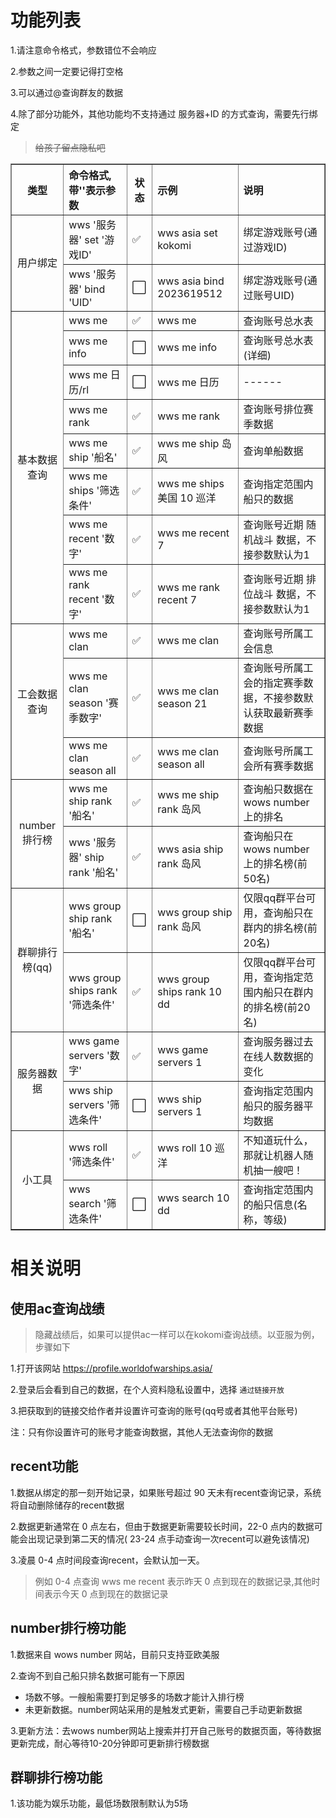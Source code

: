 # 功能列表

1.请注意命令格式，参数错位不会响应

2.参数之间一定要记得打空格

3.可以通过@查询群友的数据

4.除了部分功能外，其他功能均不支持通过 服务器+ID 的方式查询，需要先行绑定
> ~~给孩子留点隐私吧~~


<table border="1" width="1200px" cellspacing="10">
<tr>
  <th align="center">类型</th>
  <th align="left">命令格式,带''表示参数</th>
  <th align="center">状态</th>
  <th align="left">示例</th>
  <th align="left">说明</th>
</tr>
<tr>
  <td rowspan="2" align="center">用户绑定</td>
  <td>wws '服务器' set '游戏ID'</td>
  <td>✅</td>
  <td>wws asia set kokomi</td>
  <td>绑定游戏账号(通过游戏ID)</td>
</tr>
<tr>
  <td>wws '服务器' bind 'UID'</td>
  <td>⬜</td>
  <td>wws asia bind 2023619512</td>
  <td>绑定游戏账号(通过账号UID)</td>
</tr>
<tr>
  <td rowspan="8" align="center">基本数据查询</td>
  <td>wws me</td>
  <td>✅</td>
  <td>wws me</td>
  <td>查询账号总水表</td>
</tr>
<tr>
  <td>wws me info</td>
  <td>⬜</td>
  <td>wws me info</td>
  <td>查询账号总水表(详细)</td>
</tr>
<tr>
  <td>wws me 日历/rl</td>
  <td>⬜</td>
  <td>wws me 日历</td>
  <td>------</td>
</tr>
<tr>
  <td>wws me rank</td>
  <td>✅</td>
  <td>wws me rank</td>
  <td>查询账号排位赛季数据</td>
</tr>
<tr>
  <td>wws me ship '船名'</td>
  <td>✅</td>
  <td>wws me ship 岛风</td>
  <td>查询单船数据</td>
</tr>
<tr>
  <td>wws me ships '筛选条件'</td>
  <td>✅</td>
  <td>wws me ships 美国 10 巡洋</td>
  <td>查询指定范围内船只的数据</td>
</tr>
<tr>
  <td>wws me recent '数字'</td>
  <td>✅</td>
  <td>wws me recent 7</td>
  <td>查询账号近期 随机战斗 数据，不接参数默认为1</td>
</tr><tr>
  <td>wws me rank recent '数字'</td>
  <td>✅</td>
  <td>wws me rank recent 7</td>
  <td>查询账号近期 排位战斗 数据，不接参数默认为1</td>
</tr>
<tr>
  <td rowspan="3" align="center">工会数据查询</td>
  <td>wws me clan</td>
  <td>✅</td>
  <td>wws me clan</td>
  <td>查询账号所属工会信息</td>
</tr>
<tr>
  <td>wws me clan season '赛季数字'</td>
  <td>✅</td>
  <td>wws me clan season 21</td>
  <td>查询账号所属工会的指定赛季数据，不接参数默认获取最新赛季数据</td>
</tr>
<tr>
  <td>wws me clan season all</td>
  <td>✅</td>
  <td>wws me clan season all</td>
  <td>查询账号所属工会所有赛季数据</td>
</tr>
<tr>
  <td rowspan="2" align="center">number排行榜</td>
  <td>wws me ship rank '船名'</td>
  <td>✅</td>
  <td>wws me ship rank 岛风</td>
  <td>查询船只数据在wows number上的排名</td>
</tr>
<tr>
  <td>wws '服务器' ship rank '船名'</td>
  <td>✅</td>
  <td>wws asia ship rank 岛风</td>
  <td>查询船只在wows number上的排名榜(前50名)</td>
</tr>
<tr>
  <td rowspan="2" align="center">群聊排行榜(qq)</td>
  <td>wws group ship rank '船名'</td>
  <td>⬜</td>
  <td>wws group ship rank 岛风</td>
  <td>仅限qq群平台可用，查询船只在群内的排名榜(前20名)</td>
</tr>
<tr>
  <td>wws group ships rank '筛选条件'</td>
  <td>✅</td>
  <td>wws group ships rank 10 dd</td>
  <td>仅限qq群平台可用，查询指定范围内船只在群内的排名榜(前20名)</td>
</tr>
<tr>
  <td rowspan="2" align="center">服务器数据</td>
  <td>wws game servers '数字'</td>
  <td>✅</td>
  <td>wws game servers 1</td>
  <td>查询服务器过去在线人数数据的变化</td>
</tr>
<tr>
  <td>wws ship servers '筛选条件'</td>
  <td>⬜</td>
  <td>wws ship servers 1</td>
  <td>查询指定范围内船只的服务器平均数据</td>
</tr>
<tr>
  <td rowspan="2" align="center">小工具</td>
  <td>wws roll '筛选条件'</td>
  <td>✅</td>
  <td>wws roll 10 巡洋</td>
  <td>不知道玩什么，那就让机器人随机抽一艘吧！</td>
</tr>
<tr>
  <td>wws search '筛选条件'</td>
  <td>⬜</td>
  <td>wws search 10 dd</td>
  <td>查询指定范围内的船只信息(名称，等级)</td>
</tr>
</table>




# 相关说明

## 使用ac查询战绩

> 隐藏战绩后，如果可以提供ac一样可以在kokomi查询战绩。以亚服为例，步骤如下

1.打开该网站 https://profile.worldofwarships.asia/

2.登录后会看到自己的数据，在个人资料隐私设置中，选择 `通过链接开放` 

3.把获取到的链接交给作者并设置许可查询的账号(qq号或者其他平台账号)

注：只有你设置许可的账号才能查询数据，其他人无法查询你的数据

## recent功能

1.数据从绑定的那一刻开始记录，如果账号超过 90 天未有recent查询记录，系统将自动删除储存的recent数据

2.数据更新通常在 0 点左右，但由于数据更新需要较长时间，22-0 点内的数据可能会出现记录到第二天的情况( 23-24 点手动查询一次recent可以避免该情况)

3.凌晨 0-4 点时间段查询recent，会默认加一天。

> 例如 0-4 点查询 wws me recent 表示昨天 0 点到现在的数据记录,其他时间表示今天 0 点到现在的数据记录

## number排行榜功能

1.数据来自 wows number 网站，目前只支持亚欧美服

2.查询不到自己船只排名数据可能有一下原因
- 场数不够。一艘船需要打到足够多的场数才能计入排行榜
- 未更新数据。number网站采用的是触发式更新，需要自己手动更新数据

3.更新方法：去wows number网站上搜索并打开自己账号的数据页面，等待数据更新完成，耐心等待10-20分钟即可更新排行榜数据


## 群聊排行榜功能

1.该功能为娱乐功能，最低场数限制默认为5场

